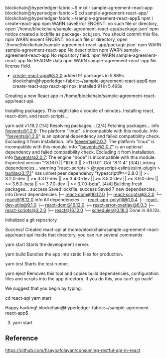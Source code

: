 blockchain@hyperledger-fabric:~$ mkdir sample-agreement-react-app
blockchain@hyperledger-fabric:~$ cd sample-agreement-react-app/
blockchain@hyperledger-fabric:~/sample-agreement-react-app$ npm i create-react-app
npm WARN saveError ENOENT: no such file or directory, open '/home/blockchain/sample-agreement-react-app/package.json'
npm notice created a lockfile as package-lock.json. You should commit this file.
npm WARN enoent ENOENT: no such file or directory, open '/home/blockchain/sample-agreement-react-app/package.json'
npm WARN sample-agreement-react-app No description
npm WARN sample-agreement-react-app No repository field.
npm WARN sample-agreement-react-app No README data
npm WARN sample-agreement-react-app No license field.

+ create-react-app@3.2.0
added 91 packages in 5.889s
blockchain@hyperledger-fabric:~/sample-agreement-react-app$ npx create-react-app react-api
npx: installed 91 in 5.466s

Creating a new React app in /home/blockchain/sample-agreement-react-app/react-api.

Installing packages. This might take a couple of minutes.
Installing react, react-dom, and react-scripts...

yarn add v1.19.2
[1/4] Resolving packages...
[2/4] Fetching packages...
info fsevents@1.2.9: The platform "linux" is incompatible with this module.
info "fsevents@1.2.9" is an optional dependency and failed compatibility check. Excluding it from installation.
info fsevents@2.0.7: The platform "linux" is incompatible with this module.
info "fsevents@2.0.7" is an optional dependency and failed compatibility check. Excluding it from installation.
info fsevents@2.0.7: The engine "node" is incompatible with this module. Expected version "^8.16.0 || ^10.6.0 || >=11.0.0". Got "8.11.4"
[3/4] Linking dependencies...
warning "react-scripts > @typescript-eslint/eslint-plugin > tsutils@3.17.1" has unmet peer dependency "typescript@>=2.8.0 || >= 3.2.0-dev || >= 3.3.0-dev || >= 3.4.0-dev || >= 3.5.0-dev || >= 3.6.0-dev || >= 3.6.0-beta || >= 3.7.0-dev || >= 3.7.0-beta".
[4/4] Building fresh packages...
success Saved lockfile.
success Saved 7 new dependencies.
info Direct dependencies
├─ react-dom@16.12.0
├─ react-scripts@3.2.0
└─ react@16.12.0
info All dependencies
├─ react-app-polyfill@1.0.4
├─ react-dev-utils@9.1.0
├─ react-dom@16.12.0
├─ react-error-overlay@6.0.3
├─ react-scripts@3.2.0
├─ react@16.12.0
└─ scheduler@0.18.0
Done in 44.12s.

Initialized a git repository.

Success! Created react-api at /home/blockchain/sample-agreement-react-app/react-api
Inside that directory, you can run several commands:

  yarn start
    Starts the development server.

  yarn build
    Bundles the app into static files for production.

  yarn test
    Starts the test runner.

  yarn eject
    Removes this tool and copies build dependencies, configuration files
    and scripts into the app directory. If you do this, you can’t go back!

We suggest that you begin by typing:

  cd react-api
  yarn start

Happy hacking!
blockchain@hyperledger-fabric:~/sample-agreement-react-app$ 




3. yarn start

## Reference 
https://github.com/fisayoafolayan/consuming-restful-api-in-react

